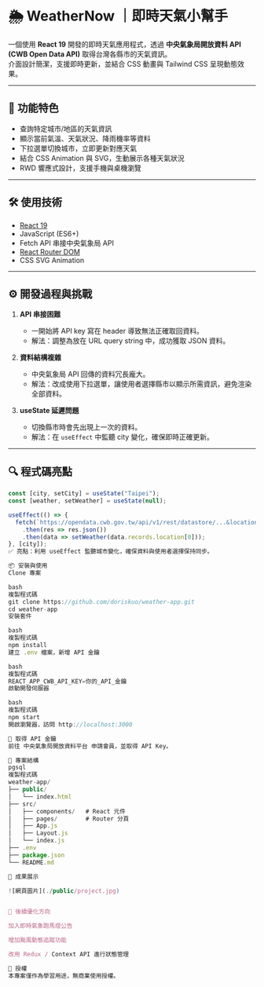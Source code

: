 # 🌦️ WeatherNow ｜即時天氣小幫手

一個使用 **React 19** 開發的即時天氣應用程式，透過 **中央氣象局開放資料 API (CWB Open Data API)** 取得台灣各縣市的天氣資訊。  
介面設計簡潔，支援即時更新，並結合 CSS 動畫與 Tailwind CSS 呈現動態效果。

---

## 🚀 功能特色

- 查詢特定城市/地區的天氣資訊
- 顯示當前氣溫、天氣狀況、降雨機率等資料
- 下拉選單切換城市，立即更新對應天氣
- 結合 CSS Animation 與 SVG，生動展示各種天氣狀況
- RWD 響應式設計，支援手機與桌機瀏覽

---

## 🛠️ 使用技術

- [React 19](https://react.dev/)
- JavaScript (ES6+)
- Fetch API 串接中央氣象局 API
- [React Router DOM](https://reactrouter.com/)
- CSS SVG Animation

---

## ⚙️ 開發過程與挑戰

1. **API 串接困難**

   - 一開始將 API key 寫在 header 導致無法正確取回資料。
   - 解法：調整為放在 URL query string 中，成功獲取 JSON 資料。

2. **資料結構複雜**

   - 中央氣象局 API 回傳的資料冗長龐大。
   - 解法：改成使用下拉選單，讓使用者選擇縣市以顯示所需資訊，避免渲染全部資料。

3. **useState 延遲問題**
   - 切換縣市時會先出現上一次的資料。
   - 解法：在 `useEffect` 中監聽 city 變化，確保即時正確更新。

---

## 🔍 程式碼亮點

```jsx
const [city, setCity] = useState("Taipei");
const [weather, setWeather] = useState(null);

useEffect(() => {
  fetch(`https://opendata.cwb.gov.tw/api/v1/rest/datastore/...&locationName=${city}&Authorization=${API_KEY}`)
    .then(res => res.json())
    .then(data => setWeather(data.records.location[0]));
}, [city]);
✅ 亮點：利用 useEffect 監聽城市變化，確保資料與使用者選擇保持同步。

📦 安裝與使用
Clone 專案

bash
複製程式碼
git clone https://github.com/doriskuo/weather-app.git
cd weather-app
安裝套件

bash
複製程式碼
npm install
建立 .env 檔案，新增 API 金鑰

bash
複製程式碼
REACT_APP_CWB_API_KEY=你的_API_金鑰
啟動開發伺服器

bash
複製程式碼
npm start
開啟瀏覽器，訪問 http://localhost:3000

🔑 取得 API 金鑰
前往 中央氣象局開放資料平台 申請會員，並取得 API Key。

📂 專案結構
pgsql
複製程式碼
weather-app/
├── public/
│   └── index.html
├── src/
│   ├── components/   # React 元件
│   ├── pages/        # Router 分頁
│   ├── App.js
│   ├── Layout.js
│   └── index.js
├── .env
├── package.json
└── README.md

📸 成果展示

![網頁圖片](./public/project.jpg)


🚀 後續優化方向

加入即時氣象跑馬燈公告

增加颱風動態追蹤功能

改用 Redux / Context API 進行狀態管理

📄 授權
本專案僅作為學習用途，無商業使用授權。

```
